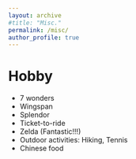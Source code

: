 ```yaml
---
layout: archive
#title: "Misc."
permalink: /misc/
author_profile: true
---
```


Hobby
======
* 7 wonders
* Wingspan
* Splendor
* Ticket-to-ride
* Zelda (Fantastic!!!)
* Outdoor activities: Hiking, Tennis
* Chinese food
